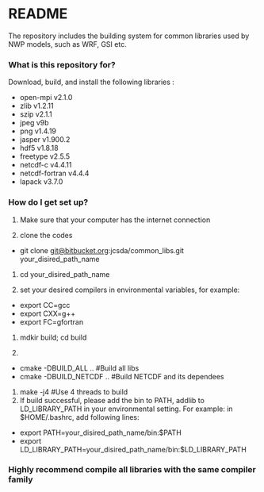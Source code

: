 # README #

The repository includes the building system for common libraries used by NWP models, such as WRF, GSI etc.

### What is this repository for? ###

Download, build, and install the following libraries :

* open-mpi v2.1.0
* zlib v1.2.11
* szip v2.1.1
* jpeg v9b
* png v1.4.19
* jasper v1.900.2 
* hdf5 v1.8.18
* freetype v2.5.5
* netcdf-c v4.4.11
* netcdf-fortran v4.4.4
* lapack v3.7.0

### How do I get set up? ###

1. Make sure that your computer has the internet connection

1. clone the codes

  * git clone git@bitbucket.org:jcsda/common_libs.git your\_disired\_path\_name

1. cd your\_disired\_path_name

1. set your desired compilers in environmental variables, for example:

  * export CC=gcc
  * export CXX=g++
  * export FC=gfortran

1. mdkir build; cd build

1.

  * cmake -DBUILD\_ALL ..      \#Build all libs
  * cmake -DBUILD\_NETCDF ..   \#Build NETCDF and its dependees

1. make -j4                     \#Use 4 threads to build
1. If build successful, please add the bin to PATH, addlib to LD\_LIBRARY\_PATH in your environmental setting. For example: in $HOME/.bashrc, add following lines:

  * export PATH=your\_disired\_path_name/bin:$PATH
  * export LD\_LIBRARY\_PATH=your\_disired\_path\_name/bin:$LD\_LIBRARY\_PATH
  
### Highly recommend compile all libraries with the same compiler family ###
